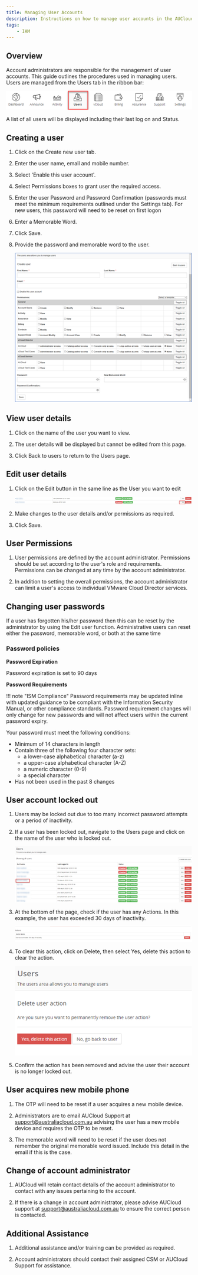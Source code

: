 ```yaml
---
title: Managing User Accounts
description: Instructions on how to manage user accounts in the AUCloud Portal
tags:
    - IAM
---
```


## Overview

Account administrators are responsible for the management of user accounts. This guide outlines the procedures used in managing users. Users are managed from the Users tab in the ribbon bar:

![Ribbon Users](./assets/ribbon_users.png)

A list of all users will be displayed including their last log on and Status.

## Creating a user

1. Click on the Create new user tab.

1. Enter the user name, email and mobile number.

1. Select 'Enable this user account'.

1. Select Permissions boxes to grant user the required access.

1. Enter the user Password and Password Confirmation (passwords must meet the minimum requirements outlined under the Settings tab). For new users, this password will need to be reset on first logon

1. Enter a Memorable Word.

1. Click Save.

1. Provide the password and memorable word to the user.

    ![User Management](./assets/user_management.png)

## View user details

1. Click on the name of the user you want to view.

1. The user details will be displayed but cannot be edited from this page.

1. Click Back to users to return to the Users page.

## Edit user details

1. Click on the Edit button in the same line as the User you want to edit

    ![User Edit](./assets/user_edit.png)

1. Make changes to the user details and/or permissions as required.

1. Click Save.

## User Permissions

1. User permissions are defined by the account administrator. Permissions should be set according to the user's role and requirements. Permissions can be changed at any time by the account administrator.

1. In addition to setting the overall permissions, the account administrator can limit a user's access to individual VMware Cloud Director services.

## Changing user passwords

If a user has forgotten his/her password then this can be reset by the administrator by using the Edit user function.
Administrative users can reset either the password, memorable word, or both at the same time


### Password policies

**Password Expiration**

Password expiration is set to 90 days


**Password Requirements**

!!! note "ISM Compliance"
    Password requirements may be updated inline with updated guidance to be compliant with the Information Security Manual, or other compliance standards.
    Password requirement changes will only change for new passwords and will not affect users within the current password expiry.

Your password must meet the following conditions:

- Minimum of 14 characters in length
- Contain three of the following four character sets:
  - a lower-case alphabetical character (a-z)
  - a upper-case alphabetical character (A-Z)
  - a numeric character (0-9)
  - a special character
- Has not been used in the past 8 changes

## User account locked out

1. Users may be locked out due to too many incorrect password attempts or a period of inactivity.

1. If a user has been locked out, navigate to the Users page and click on the name of the user who is locked out.

    ![User Page](./assets/users_page.png)

1. At the bottom of the page, check if the user has any Actions. In this example, the user has exceeded 30 days of inactivity.

    ![User Inactive Example](./assets/user_action_inactivity.png)

1. To clear this action, click on Delete, then select Yes, delete this action to clear the action.

    ![User Delete Action Example](./assets/users_delete_action.png)

1. Confirm the action has been removed and advise the user their account is no longer locked out.

## User acquires new mobile phone

1. The OTP will need to be reset if a user acquires a new mobile device.

1. Administrators are to email AUCloud Support at support@australiacloud.com.au advising the user has a new mobile device and requires the OTP to be reset.

1. The memorable word will need to be reset if the user does not remember the original memorable word issued. Include this detail in the email if this is the case.

## Change of account administrator

1. AUCloud will retain contact details of the account administrator to contact with any issues pertaining to the account.

1. If there is a change in account administrator, please advise AUCloud support at support@australiacloud.com.au to ensure the correct person is contacted.

## Additional Assistance

1. Additional assistance and/or training can be provided as required.

1. Account administrators should contact their assigned CSM or AUCloud Support for assistance.